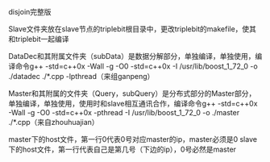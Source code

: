 disjoin完整版

Slave文件夹放在slave节点的triplebit根目录中，更改triplebit的makefile，使其和triplebit一起编译

DataDec和其附属文件夹（subData）是数据分解部分，单独编译，单独使用，编译命令g++ -std=c++0x  -Wall -g -O0 -std=c++0x -I /usr/lib/boost_1_72_0 -o ./datadec ./*.cpp -lpthread（来组ganpeng）

Master和其附属的文件夹（Query，subQuery）是分布式部分的Master部分，单独编译，单独使用，使用时和slave相互通讯合作，编译命令g++ -std=c++0x  -Wall -g -O0 -std=c++0x -pthread -I /usr/lib/boost_1_72_0 -o ./master ./*.cpp（来自zhouhuajian）

master下的host文件，第一行0代表0号对应master的ip，master必须是0
slave下的host文件，第一行代表自己是第几号（下边的ip），0号必然是master